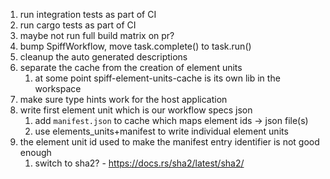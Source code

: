1. run integration tests as part of CI
1. run cargo tests as part of CI
1. maybe not run full build matrix on pr?
1. bump SpiffWorkflow, move task.complete() to task.run()
1. cleanup the auto generated descriptions
1. separate the cache from the creation of element units
   1. at some point spiff-element-units-cache is its own lib in the workspace
1. make sure type hints work for the host application
1. write first element unit which is our workflow specs json
   1. add `manifest.json` to cache which maps element ids -> json file(s)
   1. use elements_units+manifest to write individual element units
1. the element unit id used to make the manifest entry identifier is not good enough
   1. switch to sha2? - https://docs.rs/sha2/latest/sha2/